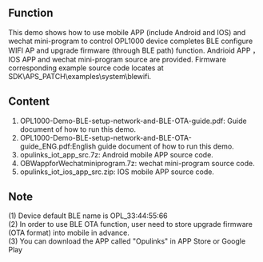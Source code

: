 ## Function
This demo shows how to use mobile APP (include Android and IOS) and wechat mini-program to control OPL1000 device completes BLE configure WIFI AP and upgrade firmware (through BLE path) function. 
Andrioid APP ，IOS APP and wechat mini-program source are provided. 
Firmware corresponding example source code locates at SDK\APS_PATCH\examples\system\blewifi.

## Content
1. OPL1000-Demo-BLE-setup-network-and-BLE-OTA-guide.pdf: Guide document of how to run this demo. 
2. OPL1000-Demo-BLE-setup-network-and-BLE-OTA-guide_ENG.pdf:English guide document of how to run this demo.  
3. opulinks_iot_app_src.7z: Android mobile APP source code.
4. OBWappforWechatminiprogram.7z: wechat mini-program source code. 
5. opulinks_iot_ios_app_src.zip: IOS mobile APP source code.  




## Note 
(1) Device default BLE name is OPL_33:44:55:66   
(2) In order to use BLE OTA function, user need to store upgrade firmware (OTA format) into mobile in advance.       
(3) You can download the APP called "Opulinks" in APP Store or Google Play
